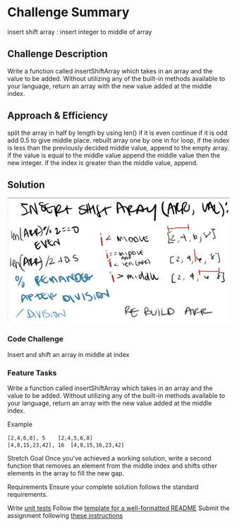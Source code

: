 # Challenge Summary
insert shift array : insert integer to middle of array

## Challenge Description
Write a function called insertShiftArray which takes in an array and the value to be added. Without utilizing any of the built-in methods available to your language, return an array with the new value added at the middle index.

## Approach & Efficiency
split the array in half by length by using len() if it is even continue if it is odd add 0.5 to give middle place. rebuilt array one by one in for loop, if the index is less than the previously decided middle value, append to the empty array. if the value is equal to the middle value append the middle value then the new integer. if the index is greater than the middle value, append.

## Solution
![array shift whiteboard image](/assets/array_shift.png)


### Code Challenge
Insert and shift an array in middle at index


### Feature Tasks
Write a function called insertShiftArray which takes in an array and the value to be added. Without utilizing any of the built-in methods available to your language, return an array with the new value added at the middle index.

Example
``` Input	Output
[2,4,6,8], 5	[2,4,5,6,8]
[4,8,15,23,42], 16	[4,8,15,16,23,42]
```
Stretch Goal
Once you’ve achieved a working solution, write a second function that removes an element from the middle index and shifts other elements in the array to fill the new gap.

Requirements
Ensure your complete solution follows the standard requirements.

Write [unit tests](https://codefellows.github.io/common_curriculum/data_structures_and_algorithms/Challenge_Testing)
Follow the [template for a well-formatted README](https://codefellows.github.io/common_curriculum/data_structures_and_algorithms/Challenge_Documentation)
Submit the assignment following [these instructions](https://codefellows.github.io/common_curriculum/data_structures_and_algorithms/Challenge_Submission)
